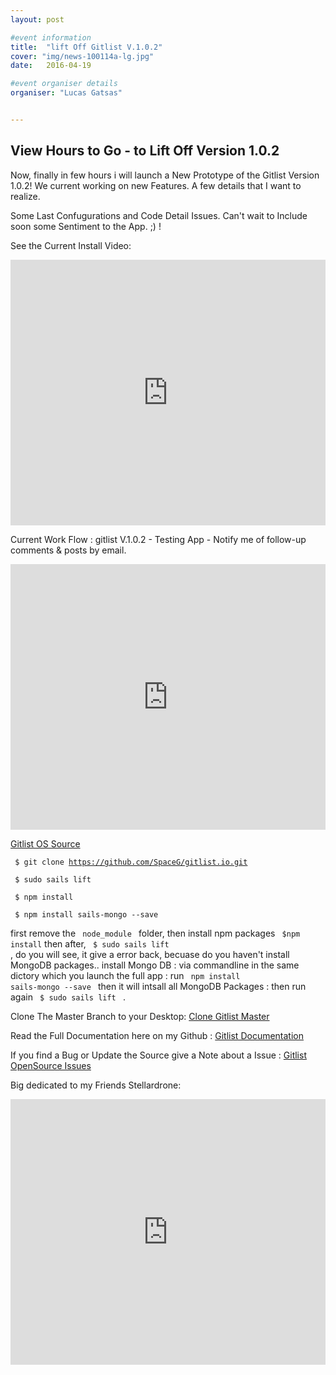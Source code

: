 ```yaml
---
layout: post

#event information
title:  "lift Off Gitlist V.1.0.2"
cover: "img/news-100114a-lg.jpg"
date:   2016-04-19

#event organiser details
organiser: "Lucas Gatsas"


---
```

<h2 class="section-heading"> View Hours to Go - to Lift Off Version 1.0.2</h2>


Now, finally in few hours i will launch a New Prototype of the Gitlist Version 1.0.2!
We current working on new Features. A few details that I want to realize. 

Some Last Confugurations and Code Detail Issues. Can't wait to Include soon some Sentiment to the App. ;) !


See the Current Install Video:

<iframe width="100%" height="425" src="https://www.youtube.com/embed/mOZGPi0grTw" frameborder="0" allowfullscreen></iframe>

Current Work Flow  : gitlist V.1.0.2 - Testing App - Notify me of follow-up comments & posts by email.

<iframe width="100%" height="425"  src="https://www.youtube.com/embed/ibCQfTGpriw" frameborder="0" allowfullscreen></iframe>


<a href="http://www.github.com/spaceG/gitlist.io">Gitlist OS Source </a>

<code> $ git clone https://github.com/SpaceG/gitlist.io.git </code>

<code> $ sudo sails lift </code>

<code> $ npm install </code> 

<code> $ npm install sails-mongo --save  </code> 



first remove the <code> node_module </code>  folder, then install npm packages <code> $npm install</code>  then after, <code> $ sudo sails lift </code> , do you will see, it give a error back, becuase do you haven't install MongoDB packages.. install Mongo DB : via commandline in the same dictory which you launch the full app : run <code> npm install sails-mongo --save  </code> then it will intsall all MongoDB Packages : then run again <code> $ sudo sails lift </code>  .


Clone The Master Branch to your Desktop: <a href="https://github.com/SpaceG/gitlist.io/"> Clone Gitlist Master  </a>

Read the Full Documentation here on my Github : <a href="https://github.com/SpaceG/gitlist.io/blob/master/README.md"> Gitlist Documentation </a>

If you find a Bug or Update the Source give a Note about a Issue :
 <a href="https://github.com/SpaceG/gitlist.io/issues
"> Gitlist OpenSource Issues </a> 


Big dedicated to my Friends Stellardrone: 

<iframe width="100%" height="425" src="https://www.youtube.com/embed/YPRTIonMVQY" frameborder="0" allowfullscreen></iframe>


